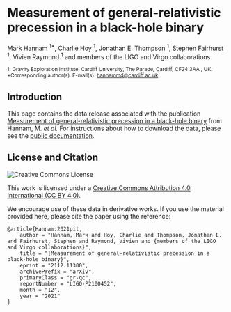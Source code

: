 # Measurement of general-relativistic precession in a black-hole binary

Mark Hannam <sup>1*</sup>, Charlie Hoy <sup>1</sup>, Jonathan E. Thompson <sup>1</sup>, Stephen Fairhurst <sup>1</sup>, Vivien Raymond <sup>1</sup> and members of the LIGO and Virgo collaborations

<sub>1. Gravity Exploration Institute, Cardiff University, The Parade, Cardiff, CF24 3AA , UK.</sub><br>
<sub>*Corresponding author(s). E-mail(s): hannammd@cardiff.ac.uk</sub>

## Introduction

This page contains the data release associated with the publication
[Measurement of general-relativistic precession in a black-hole binary](https://arxiv.org/abs/2112.11300) from Hannam, M. _et al._ For instructions about how to download the data, please see the [public documentation](https://hoyc1.github.io/GW200129-precession/).

## License and Citation

![Creative Commons License](https://licensebuttons.net/l/by/4.0/88x31.png "Creative Commons License")

This work is licensed under a [Creative Commons Attribution 4.0 International (CC BY 4.0)](https://creativecommons.org/licenses/by/4.0/).

We encourage use of these data in derivative works. If you use the material provided here, please cite the paper using the reference:

```
@article{Hannam:2021pit,
    author = "Hannam, Mark and Hoy, Charlie and Thompson, Jonathan E. and Fairhurst, Stephen and Raymond, Vivien and {members of the LIGO and Virgo collaborations}",
    title = "{Measurement of general-relativistic precession in a black-hole binary}",
    eprint = "2112.11300",
    archivePrefix = "arXiv",
    primaryClass = "gr-qc",
    reportNumber = "LIGO-P2100452",
    month = "12",
    year = "2021"
}
```
